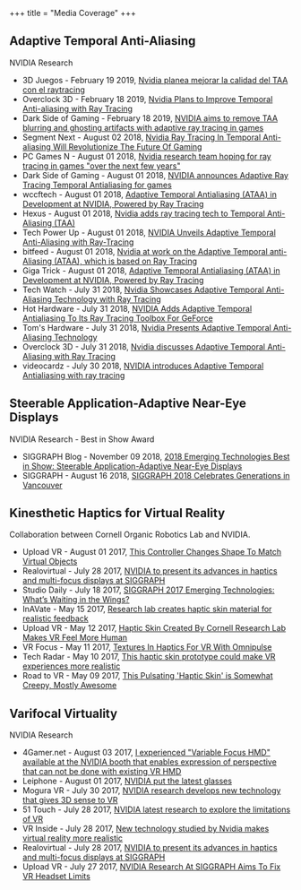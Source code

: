 +++
title = "Media Coverage"
+++

## Adaptive Temporal Anti-Aliasing
NVIDIA Research

* 3D Juegos - February 19 2019,
[Nvidia planea mejorar la calidad del TAA con el raytracing](https://www.3djuegos.com/noticias-ver/190174/nvidia-planea-mejorar-la-calidad-del-taa-con-el-raytracing/)
* Overclock 3D - February 18 2019,
[Nvidia Plans to Improve Temporal Anti-aliasing with Ray Tracing](https://www.overclock3d.net/news/gpu_displays/nvidia_plans_to_improve_temporal_anti-aliasing_with_ray_tracing/1)
* Dark Side of Gaming - February 18 2019,
[NVIDIA aims to remove TAA blurring and ghosting artifacts with adaptive ray tracing in games](https://www.dsogaming.com/news/nvidia-aims-to-remove-blurring-and-ghosting-artifacts-in-taa-with-adaptive-ray-tracing-in-games/)
* Segment Next - August 02 2018,
[Nvidia Ray Tracing In Temporal Anti-aliasing Will Revolutionize The Future Of Gaming](https://segmentnext.com/2018/08/02/nvidia-ray-tracing-temporal-anti-aliasing/)
* PC Games N - August 01 2018,
[Nvidia research team hoping for ray tracing in games "over the next few years"](https://www.pcgamesn.com/nvidia-ataa-real-time-ray-tracing-anti-aliasing)
* Dark Side of Gaming - August 01 2018,
[NVIDIA announces Adaptive Ray Tracing Temporal Antialiasing for games](https://www.dsogaming.com/news/nvidia-announces-adaptive-ray-tracing-temporal-antialiasing-for-games/)
* wccftech - August 01 2018,
[Adaptive Temporal Antialiasing (ATAA) in Development at NVIDIA, Powered by Ray Tracing](https://wccftech.com/ataa-nvidia-powered-by-ray-tracing/)
* Hexus - August 01 2018,
[Nvidia adds ray tracing tech to Temporal Anti-Aliasing (TAA)](http://www.hexus.net/tech/news/graphics/120656-nvidia-adds-ray-tracing-tech-temporal-anti-aliasing-taa/)
* Tech Power Up - August 01 2018,
[NVIDIA Unveils Adaptive Temporal Anti-Aliasing with Ray-Tracing](https://www.techpowerup.com/246413/nvidia-unveils-adaptive-temporal-anti-aliasing-with-ray-tracing)
* bitfeed - August 01 2018,
[Nvidia at work on the Adaptive Temporal anti-Aliasing (ATAA), which is based on Ray Tracing](https://www.bitfeed.co/page/nvidia-at-work-on-the-adaptive-temporal-anti-aliasing-ataa-which-is-based-on-ray-tracing)
* Giga Trick - August 01 2018,
[Adaptive Temporal Antialiasing (ATAA) in Development at NVIDIA, Powered by Ray Tracing](https://gigatrick.com/index.php/2018/08/01/adaptive-temporal-antialiasing-ataa-in-development-at-nvidia-powered-by-ray-tracing/)
* Tech Watch - July 31 2018,
[Nvidia Showcases Adaptive Temporal Anti-Aliasing Technology with Ray Tracing](https://tyrone.tech/nvidia-showcases-adaptive-temporal-anti-aliasing-technology-with-ray-tracing/)
* Hot Hardware - July 31 2018,
[NVIDIA Adds Adaptive Temporal Antialiasing To Its Ray Tracing Toolbox For GeForce](https://amp.hothardware.com/news/nvidia-adds-adaptive-temporal-antialiasing-ray-tracing-toolbox)
* Tom's Hardware - July 31 2018,
[Nvidia Presents Adaptive Temporal Anti-Aliasing Technology](https://www.tomshardware.com/news/nvidia-adaptive-temporal-antialiasing,37534.html)
* Overclock 3D - July 31 2018,
[Nvidia discusses Adaptive Temporal Anti-Aliasing with Ray Tracing](https://www.overclock3d.net/news/gpu_displays/nvidia_discusses_adaptive_temporal_anti-aliasing_with_ray_tracing/1)
* videocardz - July 30 2018,
[NVIDIA introduces Adaptive Temporal Antialiasing with ray tracing](https://videocardz.com/76902/nvidia-introduces-adaptive-temporal-antialiasing-with-ray-tracing)

## Steerable Application-Adaptive Near-Eye Displays
NVIDIA Research - Best in Show Award

* SIGGRAPH Blog - November 09 2018,
[2018 Emerging Technologies Best in Show: Steerable Application-Adaptive Near-Eye Displays](https://blog.siggraph.org/2018/11/2018-emerging-technologies-best-in-show-steerable-application-adaptive-near-eye-displays.html/)
* SIGGRAPH - August 16 2018,
[SIGGRAPH 2018 Celebrates Generations in Vancouver](https://s2018.siggraph.org/press/news-releases/siggraph-2018-celebrates-generations-vancouver/)

## Kinesthetic Haptics for Virtual Reality
Collaboration between Cornell Organic Robotics Lab and NVIDIA.

* Upload VR - August 01 2017,
[This Controller Changes Shape To Match Virtual Objects](https://uploadvr.com/siggraph-controller-changes-shape/)
* Realovirtual - July 28 2017,
[NVIDIA to present its advances in haptics and multi-focus displays at SIGGRAPH](https://www.realovirtual.com/noticias/3946/nvidia-presentara-siggraph-sus-avances-haptica-pantallas-multiple-enfoque)
* Studio Daily - July 18 2017,
[SIGGRAPH 2017 Emerging Technologies: What’s Waiting in the Wings?](http://www.studiodaily.com/2017/07/siggraph-2017-emerging-technologies-whats-waiting-wings/)
* InAVate - May 15 2017,
[Research lab creates haptic skin material for realistic feedback](http://www.inavateonthenet.net/news/article/research-lab-creates-haptic-skin-material-for-realistic-feedback)
* Upload VR - May 12 2017,
[Haptic Skin Created By Cornell Research Lab Makes VR Feel More Human](https://uploadvr.com/haptic-skin-created-cornell-research-lab-makes/)
* VR Focus - May 11 2017,
[Textures In Haptics For VR With Omnipulse](https://www.vrfocus.com/2017/05/textures-in-haptics-for-vr-with-omnipulse/)
* Tech Radar - May 10 2017,
[This haptic skin prototype could make VR experiences more realistic](http://www.techradar.com/news/this-haptic-skin-prototype-could-make-vr-experiences-more-realistic)
* Road to VR - May 09 2017,
[This Pulsating 'Haptic Skin' is Somewhat Creepy, Mostly Awesome](http://www.roadtovr.com/omnipulse-haptic-skin-organic-robotics-lab-virtual-reality/)

## Varifocal Virtuality
NVIDIA Research

* 4Gamer.net - August 03 2017,
[I experienced "Variable Focus HMD" available at the NVIDIA booth that enables expression of perspective that can not be done with existing VR HMD](http://www.4gamer.net/games/999/G999902/20170803025/)
* Leiphone - August 01 2017,
[NVIDIA put the latest glasses](https://www.leiphone.com/news/201708/4hJa9u8C64gOjSEX.html)
* Mogura VR - July 30 2017,
[NVIDIA research develops new technology that gives 3D sense to VR](http://www.moguravr.com/nvidia-membrane-vr-varifocal-virtuality/)
* 51 Touch - July 28 2017,
[NVIDIA latest research to explore the limitations of VR](http://www.51touch.com/touchscreen/news/front/201707/28-47883.html)
* VR Inside - July 28 2017,
[New technology studied by Nvidia makes virtual reality more realistic](http://vrinside.jp/news/nvidia-research-is-studying-new-tech-for-comfortable-virtual-experience/)
* Realovirtual - July 28 2017,
[NVIDIA to present its advances in haptics and multi-focus displays at SIGGRAPH](https://www.realovirtual.com/noticias/3946/nvidia-presentara-siggraph-sus-avances-haptica-pantallas-multiple-enfoque)
* Upload VR - July 27 2017,
[NVIDIA Research At SIGGRAPH Aims To Fix VR Headset Limits](https://uploadvr.com/nvidia-research-aims-to-fix-vr-headset-limits/)

